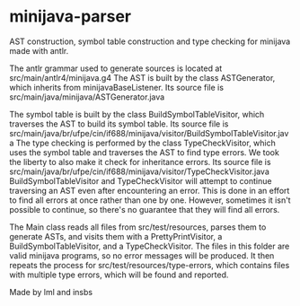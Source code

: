 # minijava-parser
AST construction, symbol table construction and type checking for minijava made with antlr.

The antlr grammar used to generate sources is located at src/main/antlr4/minijava.g4
The AST is built by the class ASTGenerator, which inherits from minijavaBaseListener. Its source file is src/main/java/minijava/ASTGenerator.java

The symbol table is built by the class BuildSymbolTableVisitor, which traverses the AST to build its symbol table. Its source file is src/main/java/br/ufpe/cin/if688/minijava/visitor/BuildSymbolTableVisitor.java
The type checking is performed by the class TypeCheckVisitor, which uses the symbol table and traverses the AST to find type errors. We took the liberty to also make it check for inheritance errors. Its source file is src/main/java/br/ufpe/cin/if688/minijava/visitor/TypeCheckVisitor.java
BuildSymbolTableVisitor and TypeCheckVisitor will attempt to continue traversing an AST even after encountering an error. This is done in an effort to find all errors at once rather than one by one. However, sometimes it isn't possible to continue, so there's no guarantee that they will find all errors.

The Main class reads all files from src/test/resources, parses them to generate ASTs, and visits them with a PrettyPrintVisitor, a BuildSymbolTableVisitor, and a TypeCheckVisitor. The files in this folder are valid minijava programs, so no error messages will be produced. It then repeats the process for src/test/resources/type-errors, which contains files with multiple type errors, which will be found and reported.

Made by lml and insbs